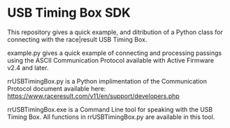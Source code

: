 # USB Timing Box SDK

This repository gives a quick example, and ditribution of a Python class for connecting with the race|result USB Timing Box.


example.py gives a quick example of connecting and processing passings using the ASCII Communication Protocol available with Active Firmware v2.4 and later.

rrUSBTimingBox.py is a Python implimentation of the Communication Protocol document available here: https://www.raceresult.com/v11/en/support/developers.php

rrUSBTimingBox.exe is a Command Line tool for speaking with the USB Timing Box. All functions in rrUSBTimingBox.py are available in this tool.
